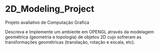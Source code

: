 # 2D_Modeling_Project
Projeto avaliativo de Computação Grafica 

Descreva e Implemente um ambiente em OPENGL através da modelagem geométrica
(geometria e topologia) de objetos 2D cujo sofreram as transformações geométricas
(translação, rotação e escala, etc).
